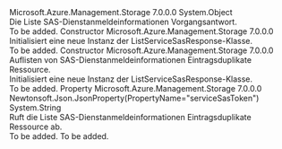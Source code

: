 <Type Name="ListServiceSasResponse" FullName="Microsoft.Azure.Management.Storage.Models.ListServiceSasResponse">
  <TypeSignature Language="C#" Value="public class ListServiceSasResponse" />
  <TypeSignature Language="ILAsm" Value=".class public auto ansi beforefieldinit ListServiceSasResponse extends System.Object" />
  <TypeSignature Language="DocId" Value="T:Microsoft.Azure.Management.Storage.Models.ListServiceSasResponse" />
  <TypeSignature Language="VB.NET" Value="Public Class ListServiceSasResponse" />
  <TypeSignature Language="F#" Value="type ListServiceSasResponse = class" />
  <AssemblyInfo>
    <AssemblyName>Microsoft.Azure.Management.Storage</AssemblyName>
    <AssemblyVersion>7.0.0.0</AssemblyVersion>
  </AssemblyInfo>
  <Base>
    <BaseTypeName>System.Object</BaseTypeName>
  </Base>
  <Interfaces />
  <Docs>
    <summary>
            Die Liste SAS-Dienstanmeldeinformationen Vorgangsantwort.
            </summary>
    <remarks>To be added.</remarks>
  </Docs>
  <Members>
    <Member MemberName=".ctor">
      <MemberSignature Language="C#" Value="public ListServiceSasResponse ();" />
      <MemberSignature Language="ILAsm" Value=".method public hidebysig specialname rtspecialname instance void .ctor() cil managed" />
      <MemberSignature Language="DocId" Value="M:Microsoft.Azure.Management.Storage.Models.ListServiceSasResponse.#ctor" />
      <MemberSignature Language="VB.NET" Value="Public Sub New ()" />
      <MemberType>Constructor</MemberType>
      <AssemblyInfo>
        <AssemblyName>Microsoft.Azure.Management.Storage</AssemblyName>
        <AssemblyVersion>7.0.0.0</AssemblyVersion>
      </AssemblyInfo>
      <Parameters />
      <Docs>
        <summary>
            Initialisiert eine neue Instanz der ListServiceSasResponse-Klasse.
            </summary>
        <remarks>To be added.</remarks>
      </Docs>
    </Member>
    <Member MemberName=".ctor">
      <MemberSignature Language="C#" Value="public ListServiceSasResponse (string serviceSasToken = null);" />
      <MemberSignature Language="ILAsm" Value=".method public hidebysig specialname rtspecialname instance void .ctor(string serviceSasToken) cil managed" />
      <MemberSignature Language="DocId" Value="M:Microsoft.Azure.Management.Storage.Models.ListServiceSasResponse.#ctor(System.String)" />
      <MemberSignature Language="VB.NET" Value="Public Sub New (Optional serviceSasToken As String = null)" />
      <MemberSignature Language="F#" Value="new Microsoft.Azure.Management.Storage.Models.ListServiceSasResponse : string -&gt; Microsoft.Azure.Management.Storage.Models.ListServiceSasResponse" Usage="new Microsoft.Azure.Management.Storage.Models.ListServiceSasResponse serviceSasToken" />
      <MemberType>Constructor</MemberType>
      <AssemblyInfo>
        <AssemblyName>Microsoft.Azure.Management.Storage</AssemblyName>
        <AssemblyVersion>7.0.0.0</AssemblyVersion>
      </AssemblyInfo>
      <Parameters>
        <Parameter Name="serviceSasToken" Type="System.String" />
      </Parameters>
      <Docs>
        <param name="serviceSasToken">Auflisten von SAS-Dienstanmeldeinformationen Eintragsduplikate Ressource.</param>
        <summary>
            Initialisiert eine neue Instanz der ListServiceSasResponse-Klasse.
            </summary>
        <remarks>To be added.</remarks>
      </Docs>
    </Member>
    <Member MemberName="ServiceSasToken">
      <MemberSignature Language="C#" Value="public string ServiceSasToken { get; }" />
      <MemberSignature Language="ILAsm" Value=".property instance string ServiceSasToken" />
      <MemberSignature Language="DocId" Value="P:Microsoft.Azure.Management.Storage.Models.ListServiceSasResponse.ServiceSasToken" />
      <MemberSignature Language="VB.NET" Value="Public ReadOnly Property ServiceSasToken As String" />
      <MemberSignature Language="F#" Value="member this.ServiceSasToken : string" Usage="Microsoft.Azure.Management.Storage.Models.ListServiceSasResponse.ServiceSasToken" />
      <MemberType>Property</MemberType>
      <AssemblyInfo>
        <AssemblyName>Microsoft.Azure.Management.Storage</AssemblyName>
        <AssemblyVersion>7.0.0.0</AssemblyVersion>
      </AssemblyInfo>
      <Attributes>
        <Attribute>
          <AttributeName>Newtonsoft.Json.JsonProperty(PropertyName="serviceSasToken")</AttributeName>
        </Attribute>
      </Attributes>
      <ReturnValue>
        <ReturnType>System.String</ReturnType>
      </ReturnValue>
      <Docs>
        <summary>
            Ruft die Liste SAS-Dienstanmeldeinformationen Eintragsduplikate Ressource ab.
            </summary>
        <value>To be added.</value>
        <remarks>To be added.</remarks>
      </Docs>
    </Member>
  </Members>
</Type>